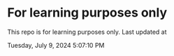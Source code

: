# For learning purposes only
This repo is for learning purposes only.
Last updated at

Tuesday, July 9, 2024 5:07:10 PM


